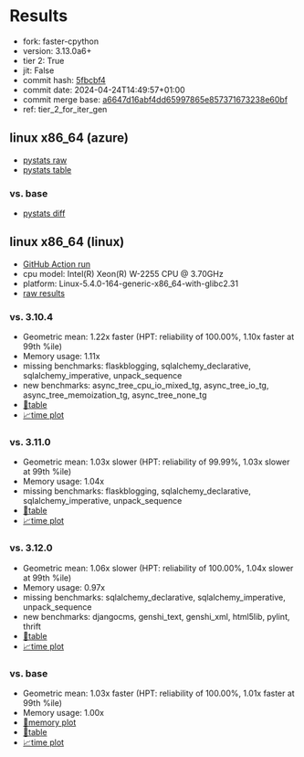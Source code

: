 # Results

- fork: faster-cpython
- version: 3.13.0a6+
- tier 2: True
- jit: False
- commit hash: [5fbcbf4](https://github.com/faster%2dcpython/cpython/commit/5fbcbf4)
- commit date: 2024-04-24T14:49:57+01:00
- commit merge base: [a6647d16abf4dd65997865e857371673238e60bf](https://github.com/faster%2dcpython/cpython/commit/a6647d16abf4dd65997865e857371673238e60bf)
- ref: tier_2_for_iter_gen

## linux x86_64 (azure)

- [pystats raw](bm-20240424-azure-x86_64-faster%252dcpython-tier_2_for_iter_gen-3.13.0a6%2B-5fbcbf4-pystats.json)
- [pystats table](bm-20240424-azure-x86_64-faster%252dcpython-tier_2_for_iter_gen-3.13.0a6%2B-5fbcbf4-pystats.md)

### vs. base

- [pystats diff](bm-20240424-azure-x86_64-faster%252dcpython-tier_2_for_iter_gen-3.13.0a6%2B-5fbcbf4-pystats-vs-base.md)

## linux x86_64 (linux)

- [GitHub Action run](https://github.com/faster-cpython/benchmarking/actions/runs/8817993123)
- cpu model: Intel(R) Xeon(R) W-2255 CPU @ 3.70GHz
- platform: Linux-5.4.0-164-generic-x86_64-with-glibc2.31
- [raw results](bm-20240424-linux-x86_64-faster%252dcpython-tier_2_for_iter_gen-3.13.0a6%2B-5fbcbf4.json)

### vs. 3.10.4

- Geometric mean: 1.22x faster (HPT: reliability of 100.00%, 1.10x faster at 99th %ile)
- Memory usage: 1.11x
- missing benchmarks: flaskblogging, sqlalchemy_declarative, sqlalchemy_imperative, unpack_sequence
- new benchmarks: async_tree_cpu_io_mixed_tg, async_tree_io_tg, async_tree_memoization_tg, async_tree_none_tg
- [📄table](bm-20240424-linux-x86_64-faster%252dcpython-tier_2_for_iter_gen-3.13.0a6%2B-5fbcbf4-vs-3.10.4.md)
- [📈time plot](bm-20240424-linux-x86_64-faster%252dcpython-tier_2_for_iter_gen-3.13.0a6%2B-5fbcbf4-vs-3.10.4.png)

### vs. 3.11.0

- Geometric mean: 1.03x slower (HPT: reliability of 99.99%, 1.03x slower at 99th %ile)
- Memory usage: 1.04x
- missing benchmarks: flaskblogging, sqlalchemy_declarative, sqlalchemy_imperative, unpack_sequence
- [📄table](bm-20240424-linux-x86_64-faster%252dcpython-tier_2_for_iter_gen-3.13.0a6%2B-5fbcbf4-vs-3.11.0.md)
- [📈time plot](bm-20240424-linux-x86_64-faster%252dcpython-tier_2_for_iter_gen-3.13.0a6%2B-5fbcbf4-vs-3.11.0.png)

### vs. 3.12.0

- Geometric mean: 1.06x slower (HPT: reliability of 100.00%, 1.04x slower at 99th %ile)
- Memory usage: 0.97x
- missing benchmarks: sqlalchemy_declarative, sqlalchemy_imperative, unpack_sequence
- new benchmarks: djangocms, genshi_text, genshi_xml, html5lib, pylint, thrift
- [📄table](bm-20240424-linux-x86_64-faster%252dcpython-tier_2_for_iter_gen-3.13.0a6%2B-5fbcbf4-vs-3.12.0.md)
- [📈time plot](bm-20240424-linux-x86_64-faster%252dcpython-tier_2_for_iter_gen-3.13.0a6%2B-5fbcbf4-vs-3.12.0.png)

### vs. base

- Geometric mean: 1.03x faster (HPT: reliability of 100.00%, 1.01x faster at 99th %ile)
- Memory usage: 1.00x
- [🧠memory plot](bm-20240424-linux-x86_64-faster%252dcpython-tier_2_for_iter_gen-3.13.0a6%2B-5fbcbf4-vs-base-mem.png)
- [📄table](bm-20240424-linux-x86_64-faster%252dcpython-tier_2_for_iter_gen-3.13.0a6%2B-5fbcbf4-vs-base.md)
- [📈time plot](bm-20240424-linux-x86_64-faster%252dcpython-tier_2_for_iter_gen-3.13.0a6%2B-5fbcbf4-vs-base.png)

